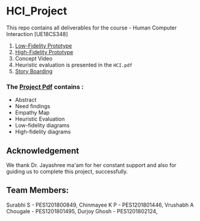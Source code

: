 # HCI_Project
This repo contains all deliverables for the course - Human Computer Interaction [UE18CS348]

1. [Low-Fidelity Prototype](./Low_Fidelity_Prototype)
2. [High-Fidelity Prototype](./High_Fidelity_Prototype)
3. Concept Video
4. Heuristic evaluation is presented in the ```HCI.pdf```
5. [Story Boarding](./Low_Fidelity_Prototype)


### The [Project Pdf](./HCI.pdf) contains :
- Abstract
- Need findings
- Empathy Map
- Heuristic Evaluation
- Low-fidelity diagrams
- High-fidelity diagrams


## Acknowledgement
We thank Dr. Jayashree ma'am for her constant support and also for guiding us to complete this project, successfully.

## Team Members:
Surabhi S            - PES1201800849,
Chinmayee K P        - PES1201801446,
Vrushabh A Chougale  - PES1201801495,
Durjoy Ghosh         - PES1201802124,
